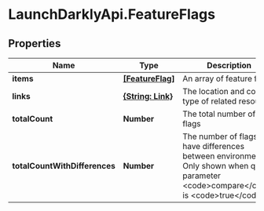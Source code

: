 # LaunchDarklyApi.FeatureFlags

## Properties

Name | Type | Description | Notes
------------ | ------------- | ------------- | -------------
**items** | [**[FeatureFlag]**](FeatureFlag.md) | An array of feature flags | 
**links** | [**{String: Link}**](Link.md) | The location and content type of related resources | 
**totalCount** | **Number** | The total number of flags | [optional] 
**totalCountWithDifferences** | **Number** | The number of flags that have differences between environments. Only shown when query parameter &lt;code&gt;compare&lt;/code&gt; is &lt;code&gt;true&lt;/code&gt;. | [optional] 


